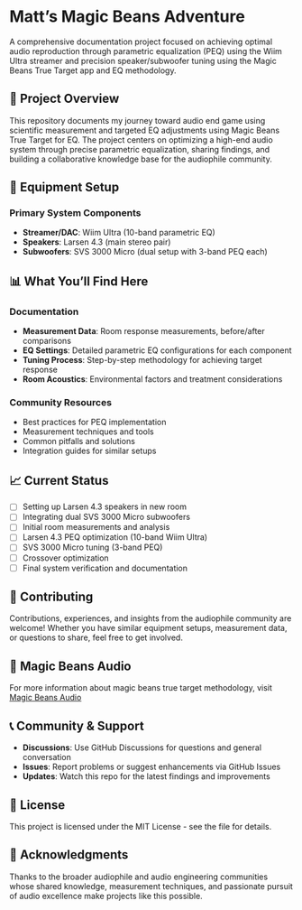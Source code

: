 # Matt’s Magic Beans Adventure

A comprehensive documentation project focused on achieving optimal audio reproduction through parametric equalization (PEQ) using the Wiim Ultra streamer and precision speaker/subwoofer tuning using the Magic Beans True Target app and EQ methodology.

## 🎯 Project Overview

This repository documents my journey toward audio end game using scientific measurement and targeted EQ adjustments using Magic Beans True Target for EQ. The project centers on optimizing a high-end audio system through precise parametric equalization, sharing findings, and building a collaborative knowledge base for the audiophile community.

## 🔧 Equipment Setup

### Primary System Components

- **Streamer/DAC**: Wiim Ultra (10-band parametric EQ)
- **Speakers**: Larsen 4.3 (main stereo pair)
- **Subwoofers**: SVS 3000 Micro (dual setup with 3-band PEQ each)

## 📊 What You’ll Find Here

### Documentation

- **Measurement Data**: Room response measurements, before/after comparisons
- **EQ Settings**: Detailed parametric EQ configurations for each component
- **Tuning Process**: Step-by-step methodology for achieving target response
- **Room Acoustics**: Environmental factors and treatment considerations

### Community Resources

- Best practices for PEQ implementation
- Measurement techniques and tools
- Common pitfalls and solutions
- Integration guides for similar setups

## 📈 Current Status

- [ ] Setting up Larsen 4.3 speakers in new room
- [ ] Integrating dual SVS 3000 Micro subwoofers
- [ ] Initial room measurements and analysis
- [ ] Larsen 4.3 PEQ optimization (10-band Wiim Ultra)
- [ ] SVS 3000 Micro tuning (3-band PEQ)
- [ ] Crossover optimization
- [ ] Final system verification and documentation

## 🤝 Contributing

Contributions, experiences, and insights from the audiophile community are welcome! Whether you have similar equipment setups, measurement data, or questions to share, feel free to get involved.

## 🔗 Magic Beans Audio

For more information about magic beans true target methodology, visit [Magic Beans Audio](https://magicbeansaudio.com)

## 📞 Community & Support

- **Discussions**: Use GitHub Discussions for questions and general conversation
- **Issues**: Report problems or suggest enhancements via GitHub Issues
- **Updates**: Watch this repo for the latest findings and improvements

## 📄 License

This project is licensed under the MIT License - see the <LICENSE> file for details.

## 🙏 Acknowledgments

Thanks to the broader audiophile and audio engineering communities whose shared knowledge, measurement techniques, and passionate pursuit of audio excellence make projects like this possible.
